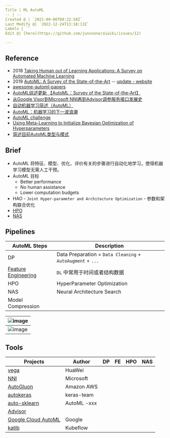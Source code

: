 ```yaml
---
Title | ML AutoML
-- | --
Created @ | `2021-09-06T09:22:58Z`
Last Modify @| `2022-12-24T13:18:13Z`
Labels | ``
Edit @| [here](https://github.com/junxnone/aiwiki/issues/12)

---
```

## Reference
- 2018 [Taking Human out of Learning Applications: A Survey on Automated Machine Learning](https://arxiv.org/pdf/1810.13306.pdf)
- 2019 [AutoML: A Survey of the State-of-the-Art](https://arxiv.org/pdf/1908.00709.pdf)  --  [update - website](https://marsggbo.github.io/automl_a_survey_of_state_of_the_art/)
- [awesome-automl-papers](https://github.com/hibayesian/awesome-automl-papers)
- [AutoML综述更新 【AutoML：Survey of the State-of-the-Art】](https://www.cnblogs.com/marsggbo/p/13275480.html)
- [从Google Visor到Microsoft NNI再到Advisor调参服务接口发展史](https://blog.csdn.net/u010159842/article/details/83043229)
- [自动机器学习简述（AutoML）](https://my.oschina.net/taogang/blog/3011686)
- [AutoML：机器学习的下一波浪潮](https://www.jiqizhixin.com/articles/2019-04-30-2)
- [AutoML challenge ](http://automl.chalearn.org/)
- [Using Meta-Learning to Initialize Bayesian Optimization of Hyperparameters](https://pdfs.semanticscholar.org/681e/518fd8e3e986ba25bc1fb33aac8873b521e7.pdf)
- [简述目前AutoML类型与模式](https://zhuanlan.zhihu.com/p/57896464)


## Brief

- AutoML 将特征、模型、优化、评价有关的步骤进行自动化地学习，使得机器学习模型无需人工干预。
- AutoML 目标
  - Better performance
  - No human assistance
  - Lower computation budgets
- HAO - `Joint Hyper-parameter and Architecture Optimization` - 参数和架构联合优化
- [HPO](/HPO)
- [NAS](/NAS)

## Pipelines

AutoML Steps | Description
-- | --
DP | Data Preparation = `Data Cleaning` + `AutoAugment` + `...`
[Feature Engineering](/Feature_Engineering) | `DL` 中常用于时间或者结构数据
HPO | HyperParameter Optimization
NAS | Neural Architecture Search
Model Compression | 

![image](https://user-images.githubusercontent.com/2216970/87015747-6647ee00-c200-11ea-8af5-3e61ad1eefea.png) |
--  |
![image](https://user-images.githubusercontent.com/2216970/87122485-9605fd00-c2b7-11ea-8955-c8f5d551ef62.png) |


## Tools

Projects | Author | DP | FE | HPO | NAS
-- | -- | -- | -- | -- | -- 
[vega](https://github.com/huawei-noah/vega) | HuaWei
[NNI](/AutoML_NNI) |  Microsoft 
[AutoGluon](https://github.com/awslabs/autogluon) | Amazon AWS
[autokeras](https://github.com/keras-team/autokeras) | keras-team
[auto-sklearn](https://github.com/automl/auto-sklearn) | AutoML -xxx
[Advisor](https://github.com/tobegit3hub/advisor) | 
[Google Cloud AutoML](https://cloud.google.com/automl/docs) | Google
[katib](https://github.com/kubeflow/katib) | Kubeflow

